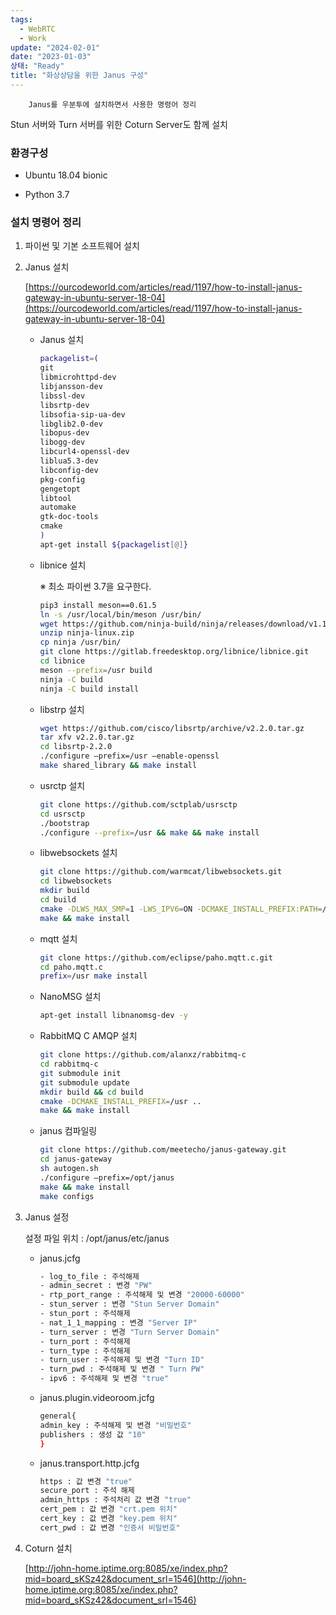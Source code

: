 ```yaml
---
tags:
  - WebRTC
  - Work
update: "2024-02-01"
date: "2023-01-03"
상태: "Ready"
title: "화상상담을 위한 Janus 구성"
---
```


        Janus를 우분투에 설치하면서 사용한 명령어 정리
Stun 서버와 Turn 서버를 위한 Coturn Server도 함께 설치

### 환경구성

- Ubuntu 18.04 bionic

- Python 3.7

### 설치 명령어 정리

1. 파이썬 및 기본 소프트웨어 설치

1. Janus 설치

    [https://ourcodeworld.com/articles/read/1197/how-to-install-janus-gateway-in-ubuntu-server-18-04](https://ourcodeworld.com/articles/read/1197/how-to-install-janus-gateway-in-ubuntu-server-18-04)

    - Janus 설치

        ```bash
        packagelist=( 
        git 
        libmicrohttpd-dev 
        libjansson-dev 
        libssl-dev 
        libsrtp-dev 
        libsofia-sip-ua-dev 
        libglib2.0-dev 
        libopus-dev 
        libogg-dev 
        libcurl4-openssl-dev 
        liblua5.3-dev 
        libconfig-dev 
        pkg-config 
        gengetopt 
        libtool 
        automake 
        gtk-doc-tools 
        cmake 
        ) 
        apt-get install ${packagelist[@]}
        ```

    - libnice 설치

        ※ 최소 파이썬 3.7을 요구한다. 

        ```bash
        pip3 install meson==0.61.5 
        ln -s /usr/local/bin/meson /usr/bin/ 
        wget https://github.com/ninja-build/ninja/releases/download/v1.10.1/ninja-linux.zip 
        unzip ninja-linux.zip 
        cp ninja /usr/bin/ 
        git clone https://gitlab.freedesktop.org/libnice/libnice.git
        cd libnice 
        meson --prefix=/usr build 
        ninja -C build 
        ninja -C build install
        ```

    - libstrp 설치

        ```bash
        wget https://github.com/cisco/libsrtp/archive/v2.2.0.tar.gz 
        tar xfv v2.2.0.tar.gz 
        cd libsrtp-2.2.0 
        ./configure —prefix=/usr —enable-openssl 
        make shared_library && make install
        ```

    - usrctp 설치

        ```bash
        git clone https://github.com/sctplab/usrsctp 
        cd usrsctp 
        ./bootstrap 
        ./configure --prefix=/usr && make && make install
        ```

    - libwebsockets 설치

        ```bash
        git clone https://github.com/warmcat/libwebsockets.git 
        cd libwebsockets 
        mkdir build 
        cd build 
        cmake -DLWS_MAX_SMP=1 -LWS_IPV6=ON -DCMAKE_INSTALL_PREFIX:PATH=/usr -DCMAKE_C_FLAGS="-fpic" .. 
        make && make install
        ```

    - mqtt 설치

        ```bash
        git clone https://github.com/eclipse/paho.mqtt.c.git 
        cd paho.mqtt.c 
        prefix=/usr make install
        ```

    - NanoMSG 설치

        ```bash
        apt-get install libnanomsg-dev -y
        ```

    - RabbitMQ C AMQP 설치

        ```bash
        git clone https://github.com/alanxz/rabbitmq-c 
        cd rabbitmq-c 
        git submodule init 
        git submodule update 
        mkdir build && cd build 
        cmake -DCMAKE_INSTALL_PREFIX=/usr ..
        make && make install
        ```

    - janus 컴파일링

        ```bash
        git clone https://github.com/meetecho/janus-gateway.git
        cd janus-gateway
        sh autogen.sh
        ./configure —prefix=/opt/janus
        make && make install
        make configs
        ```

1. Janus 설정

    설정 파일 위치 : /opt/janus/etc/janus

    - janus.jcfg

        ```bash
        - log_to_file : 주석해제 
        - admin_secret : 변경 "PW" 
        - rtp_port_range : 주석해제 및 변경 "20000-60000" 
        - stun_server : 변경 "Stun Server Domain" 
        - stun_port : 주석해제 
        - nat_1_1_mapping : 변경 "Server IP" 
        - turn_server : 변경 "Turn Server Domain" 
        - turn_port : 주석해제 
        - turn_type : 주석해제 
        - turn_user : 주석해제 및 변경 "Turn ID" 
        - turn_pwd : 주석해제 및 변경 " Turn PW" 
        - ipv6 : 주석해제 및 변경 "true"
        ```

    - janus.plugin.videoroom.jcfg

        ```bash
        general{ 
        admin_key : 주석해제 및 변경 "비밀번호" 
        publishers : 생성 값 "10" 
        }
        ```

    - janus.transport.http.jcfg

        ```bash
        https : 값 변경 "true" 
        secure_port : 주석 해제 
        admin_https : 주석처리 값 변경 "true" 
        cert_pem : 값 변경 "crt.pem 위치" 
        cert_key : 값 변경 "key.pem 위치" 
        cert_pwd : 값 변경 "인증서 비밀번호"
        ```

1. Coturn 설치

    [http://john-home.iptime.org:8085/xe/index.php?mid=board_sKSz42&document_srl=1546](http://john-home.iptime.org:8085/xe/index.php?mid=board_sKSz42&document_srl=1546)

    

